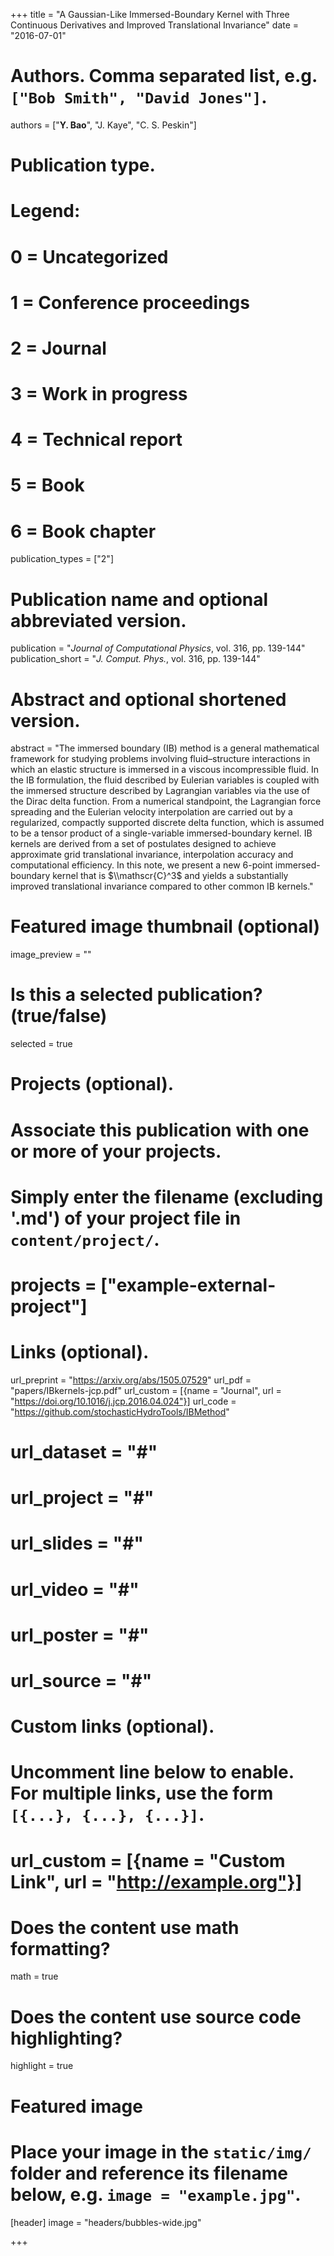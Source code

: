 +++
title = "A Gaussian-Like Immersed-Boundary Kernel with Three Continuous Derivatives and Improved Translational Invariance"
date = "2016-07-01"

# Authors. Comma separated list, e.g. `["Bob Smith", "David Jones"]`.
authors = ["**Y. Bao**", "J. Kaye", "C. S. Peskin"]

# Publication type.
# Legend:
# 0 = Uncategorized
# 1 = Conference proceedings
# 2 = Journal
# 3 = Work in progress
# 4 = Technical report
# 5 = Book
# 6 = Book chapter
publication_types = ["2"]

# Publication name and optional abbreviated version.
publication = "*Journal of Computational Physics*, vol. 316, pp. 139-144"
publication_short = "*J. Comput. Phys.*, vol. 316, pp. 139-144"

# Abstract and optional shortened version.
abstract = "The immersed boundary (IB) method is a general mathematical framework for studying problems involving fluid–structure interactions in which an elastic structure is immersed in a viscous incompressible fluid. In the IB formulation, the fluid described by Eulerian variables is coupled with the immersed structure described by Lagrangian variables via the use of the Dirac delta function. From a numerical standpoint, the Lagrangian force spreading and the Eulerian velocity interpolation are carried out by a regularized, compactly supported discrete delta function, which is assumed to be a tensor product of a single-variable immersed-boundary kernel. IB kernels are derived from a set of postulates designed to achieve approximate grid translational invariance, interpolation accuracy and computational efficiency. In this note, we present a new 6-point immersed-boundary kernel that is $\\mathscr{C}^3$ and yields a substantially improved translational invariance compared to other common IB kernels."

# Featured image thumbnail (optional)
image_preview = ""

# Is this a selected publication? (true/false)
selected = true

# Projects (optional).
#   Associate this publication with one or more of your projects.
#   Simply enter the filename (excluding '.md') of your project file in `content/project/`.
# projects = ["example-external-project"]

# Links (optional).
url_preprint = "https://arxiv.org/abs/1505.07529"
url_pdf = "papers/IBkernels-jcp.pdf"
url_custom = [{name = "Journal", url = "https://doi.org/10.1016/j.jcp.2016.04.024"}]
url_code = "https://github.com/stochasticHydroTools/IBMethod"
# url_dataset = "#"
# url_project = "#"
# url_slides = "#"
# url_video = "#"
# url_poster = "#"
# url_source = "#"

# Custom links (optional).
#   Uncomment line below to enable. For multiple links, use the form `[{...}, {...}, {...}]`.
# url_custom = [{name = "Custom Link", url = "http://example.org"}]

# Does the content use math formatting?
math = true

# Does the content use source code highlighting?
highlight = true

# Featured image
# Place your image in the `static/img/` folder and reference its filename below, e.g. `image = "example.jpg"`.
[header]
image = "headers/bubbles-wide.jpg"

+++
